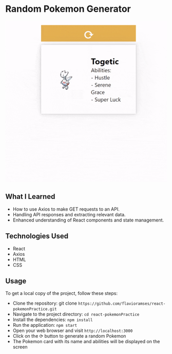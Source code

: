 # Random Pokemon Generator

![Preview](preview.gif)

## What I Learned

- How to use Axios to make GET requests to an API.
- Handling API responses and extracting relevant data.
- Enhanced understanding of React components and state management.

## Technologies Used

- React
- Axios
- HTML
- CSS

## Usage

To get a local copy of the project, follow these steps:

- Clone the repository: git clone `https://github.com/flavioramses/react-pokemonPractice.git`
- Navigate to the project directory: `cd react-pokemonPractice`
- Install the dependencies: `npm install`
- Run the application: `npm start`
- Open your web browser and visit `http://localhost:3000`
- Click on the ⟳ button to generate a random Pokemon
- The Pokemon card with its name and abilities will be displayed on the screen

